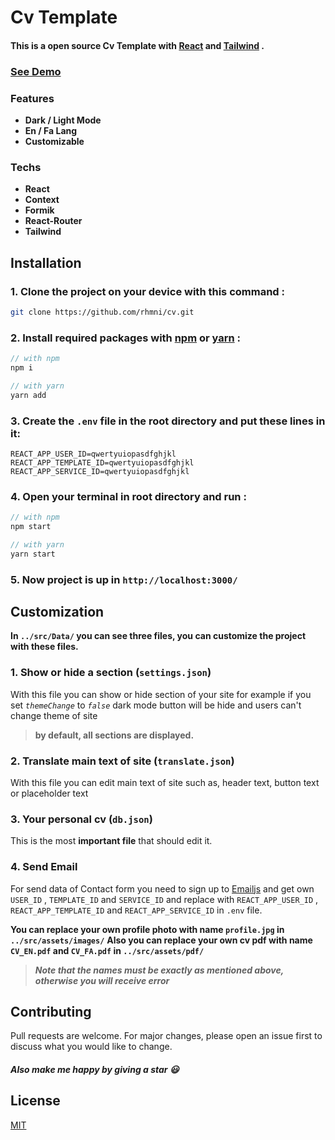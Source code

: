 # Cv Template

#### This is a open source Cv Template with [React](https://reactjs.org/) and [Tailwind](https://tailwindcss.com/) .
### [See Demo](https://www.rhmni.ir/)
### Features
* **Dark / Light Mode**
* **En / Fa Lang**
* **Customizable**
### Techs
* **React**
* **Context**
* **Formik**
* **React-Router**
* **Tailwind**



## Installation

### 1. Clone the project on your device with this command :

```bash
git clone https://github.com/rhmni/cv.git
```
### 2. Install required packages with [npm](https://www.npmjs.com/) or [yarn](https://yarnpkg.com/) :

```javascript
// with npm
npm i

// with yarn
yarn add
```
### 3. Create the ```.env‍‍‍‍‍‍‍``` file in the root directory and put these lines in it:
```
REACT_APP_USER_ID=qwertyuiopasdfghjkl
REACT_APP_TEMPLATE_ID=qwertyuiopasdfghjkl
REACT_APP_SERVICE_ID=qwertyuiopasdfghjkl
```
### 4. Open your terminal in root directory and run :
```javascript
// with npm
npm start

// with yarn
yarn start
```
### 5. Now project is up in ```http://localhost:3000/```
## Customization
**In ```../src/Data/``` you can see three files, you can customize the project with these files.**
### 1. Show or hide a section (```settings.json```)
With this file you can show or hide section of your site for example if you set   *```themeChange```* to *```false```* dark mode button will be hide and users can't change theme of site
> **by default, all sections are displayed.**
### 2. Translate main text of site (```translate.json```)
With this file you can edit main text of site such as, header text, button text or placeholder text
### 3. Your personal cv (```db.json```)
This is the most **important file** that should edit it.

### 4. Send Email
For send data of Contact form you need to sign up to [Emailjs](https://www.emailjs.com/) and get own ```USER_ID``` , ```TEMPLATE_ID``` and ```SERVICE_ID``` and replace with ```REACT_APP_USER_ID``` , ```REACT_APP_TEMPLATE_ID``` and ```REACT_APP_SERVICE_ID``` in ```.env``` file.

**You can replace your own profile photo with name ```profile.jpg``` in ```../src/assets/images/```**
**Also you can replace your own cv pdf with name ```CV_EN.pdf``` and ```CV_FA.pdf``` in ```../src/assets/pdf/```**
> ***Note that the names must be exactly as mentioned above, otherwise you will receive error***


## Contributing
Pull requests are welcome. For major changes, please open an issue first to discuss what you would like to change.
##### Also make me happy by giving a star 😃

## License
[MIT](https://choosealicense.com/licenses/mit/)